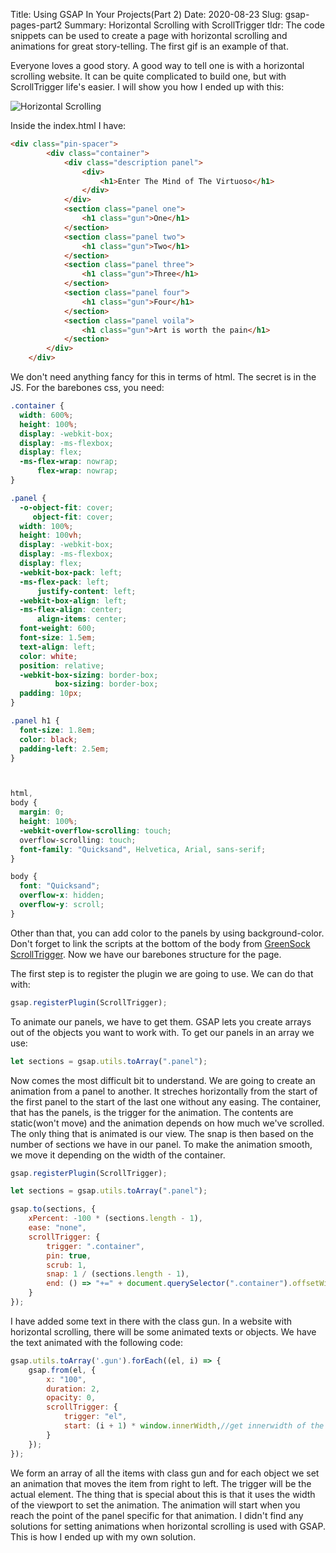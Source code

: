 Title: Using GSAP In Your Projects(Part 2)
Date: 2020-08-23
Slug: gsap-pages-part2
Summary: Horizontal Scrolling with ScrollTrigger
tldr: The code snippets can be used to create a page with horizontal scrolling and animations for great story-telling. The first gif is an example of that.

Everyone loves a good story. A good way to tell one is with a horizontal scrolling website. It can be quite complicated to build one, but with ScrollTrigger life's easier. I will show you how I ended up with this:

![Horizontal Scrolling](https://media.giphy.com/media/iD6ku6jRon4lPridzG/giphy.gif)

Inside the index.html I have:

```HTML
<div class="pin-spacer">
        <div class="container">
            <div class="description panel">
                <div>
                    <h1>Enter The Mind of The Virtuoso</h1>
                </div>
            </div>
            <section class="panel one">
                <h1 class="gun">One</h1>
            </section>
            <section class="panel two">
                <h1 class="gun">Two</h1>
            </section>
            <section class="panel three">
                <h1 class="gun">Three</h1>
            </section>
            <section class="panel four">
                <h1 class="gun">Four</h1>
            </section>
            <section class="panel voila">
                <h1 class="gun">Art is worth the pain</h1>
            </section>
        </div>
    </div>
```

We don't need anything fancy for this in terms of html. The secret is in the JS. For the barebones css, you need:

```css
.container {
  width: 600%;
  height: 100%;
  display: -webkit-box;
  display: -ms-flexbox;
  display: flex;
  -ms-flex-wrap: nowrap;
      flex-wrap: nowrap;
}

.panel {
  -o-object-fit: cover;
     object-fit: cover;
  width: 100%;
  height: 100vh;
  display: -webkit-box;
  display: -ms-flexbox;
  display: flex;
  -webkit-box-pack: left;
  -ms-flex-pack: left;
      justify-content: left;
  -webkit-box-align: left;
  -ms-flex-align: center;
      align-items: center;
  font-weight: 600;
  font-size: 1.5em;
  text-align: left;
  color: white;
  position: relative;
  -webkit-box-sizing: border-box;
          box-sizing: border-box;
  padding: 10px;
}

.panel h1 {
  font-size: 1.8em;
  color: black;
  padding-left: 2.5em;
}



html,
body {
  margin: 0;
  height: 100%;
  -webkit-overflow-scrolling: touch;
  overflow-scrolling: touch;
  font-family: "Quicksand", Helvetica, Arial, sans-serif;
}

body {
  font: "Quicksand";
  overflow-x: hidden;
  overflow-y: scroll;
}

```

Other than that, you can add color to the panels by using background-color. Don't forget to link the scripts at the bottom of the body from [GreenSock ScrollTrigger](https://greensock.com/docs/v3/Installation?checked=core,scrollTrigger#CDN). Now we have our barebones structure for the page. 

The first step is to register the plugin we are going to use. We can do that with:

```javascript
gsap.registerPlugin(ScrollTrigger);
```

To animate our panels, we have to get them. GSAP lets you create arrays out of the objects you want to work with. To get our panels in an array we use:

```javascript
let sections = gsap.utils.toArray(".panel");
```

Now comes the most difficult bit to understand. We are going to create an animation from a panel to another. It streches horizontally from the start of the first panel to the start of the last one without any easing. The container, that has the panels, is the trigger for the animation. The contents are static(won't move) and the animation depends on how much we've scrolled. The only thing that is animated is our view. The snap is then based on the number of sections we have in our panel. To make the animation smooth, we move it depending on the width of the container.

```javascript
gsap.registerPlugin(ScrollTrigger);

let sections = gsap.utils.toArray(".panel");

gsap.to(sections, {
    xPercent: -100 * (sections.length - 1),
    ease: "none",
    scrollTrigger: {
        trigger: ".container",
        pin: true,
        scrub: 1,
        snap: 1 / (sections.length - 1),
        end: () => "+=" + document.querySelector(".container").offsetWidth
    }
});
```

I have added some text in there with the class gun. In a website with horizontal scrolling, there will be some animated texts or objects. We have the text animated with the following code:

```javascript
gsap.utils.toArray('.gun').forEach((el, i) => {
    gsap.from(el, {
        x: "100",
        duration: 2,
        opacity: 0,
        scrollTrigger: {
            trigger: "el",
            start: (i + 1) * window.innerWidth,//get innerwidth of the section to start the animation at the right time
        }
    });
});
```

We form an array of all the items with class gun and for each object we set an animation that moves the item from right to left. The trigger will be the actual element. The thing that is special about this is that it uses the width of the viewport to set the animation. The animation will start when you reach the point of the panel specific for that animation. I didn't find any solutions for setting animations when horizontal scrolling is used with GSAP. This is how I ended up with my own solution.